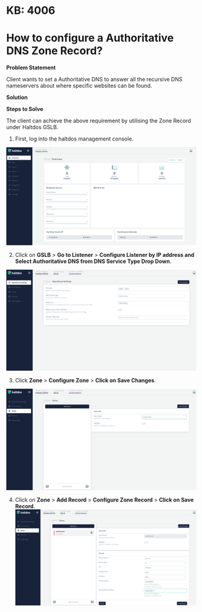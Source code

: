 # KB: 4006

# How to configure a Authoritative DNS Zone Record?

**Problem Statement**

Client wants to set a Authoritative DNS to answer all the recursive DNS nameservers about where specific websites can be found. 

**Solution**

**Steps to Solve**

The client can achieve the above requirement by utilising the Zone Record under Haltdos GSLB.

1. First, log into the haltdos management console.

![kb-4006](/img/gslb/kb/v2/overview_kb_4006_1.png)

2. Click on **GSLB** > **Go to Listener** > **Configure Listener by IP address and Select Authoritative DNS from DNS Service Type Drop Down**.

![kb-4006](/img/gslb/kb/v2/operational_kb_4006_2.png)

3. Click **Zone** > **Configure Zone** > **Click on Save Changes**.

![kb-4006](/img/gslb/kb/v2/zone_kb_4006_3.png)

4. Click on **Zone** > **Add Record** > **Configure Zone Record** > **Click on Save Record**.
​
​![kb-4006](/img/gslb/kb/v2/zone_kb_4006_4.png)
